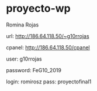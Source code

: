 # proyecto-wp

Romina Rojas
  
  
url: http://186.64.118.50/~g10rrojas
  
cpanel: http://186.64.118.50/cpanel
  
user: g10rrojas
   
password: FeG10_2019


login: romirosz
pass: proyectofinal1
